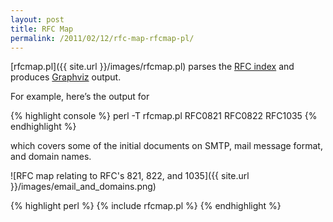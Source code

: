 ```yaml
---
layout: post
title: RFC Map
permalink: /2011/02/12/rfc-map-rfcmap-pl/
---
```


[rfcmap.pl]({{ site.url }}/images/rfcmap.pl) parses the [RFC index](ftp://ftp.rfc-editor.org/in-notes/rfc-ref.txt)
 and produces [Graphviz](http://www.graphviz.org/) output.

<!--excerpt-->

For example, here’s the output for 

{% highlight console %}
perl -T rfcmap.pl RFC0821 RFC0822 RFC1035
{% endhighlight %}

which covers some of the initial documents on SMTP, mail message format, and domain names.

![RFC map relating to RFC's 821, 822, and 1035]({{ site.url }}/images/email_and_domains.png)


{% highlight perl %}
{% include rfcmap.pl %}
{% endhighlight %}

